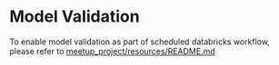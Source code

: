 # Model Validation
To enable model validation as part of scheduled databricks workflow, please refer to [meetup_project/resources/README.md](../resources/README.md)
